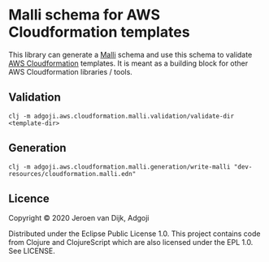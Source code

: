 # Malli schema for AWS Cloudformation templates

This library can generate a [Malli](https://github.com/metosin/malli) schema and use this schema to validate [AWS Cloudformation]([https://aws.amazon.com/cloudformation/) templates. It is meant as a building block for other AWS Cloudformation libraries / tools.

## Validation

```
clj -m adgoji.aws.cloudformation.malli.validation/validate-dir <template-dir>
```

## Generation

```
clj -m adgoji.aws.cloudformation.malli.generation/write-malli "dev-resources/cloudformation.malli.edn"
```

## Licence

Copyright © 2020 Jeroen van Dijk, Adgoji

Distributed under the Eclipse Public License 1.0. This project contains code from Clojure and ClojureScript which are also licensed under the EPL 1.0. See LICENSE.
